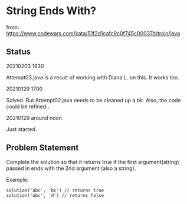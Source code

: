 # String Ends With?

from:
https://www.codewars.com/kata/51f2d1cafc9c0f745c00037d/train/java

## Status
20210203 1830

Attempt03.java is a result of working with Diana L. on this. It works too.

20210129 1700

Solved. But Attempt02.java needs to be cleaned up a bit. Also, the code could be refined...

20210129 around noon

Just started.

## Problem Statement

Complete the solution so that it returns true if the first argument(string) passed in ends with the 2nd argument (also a string).

Example:
```
solution('abc', 'bc') // returns true
solution('abc', 'd') // returns false
```